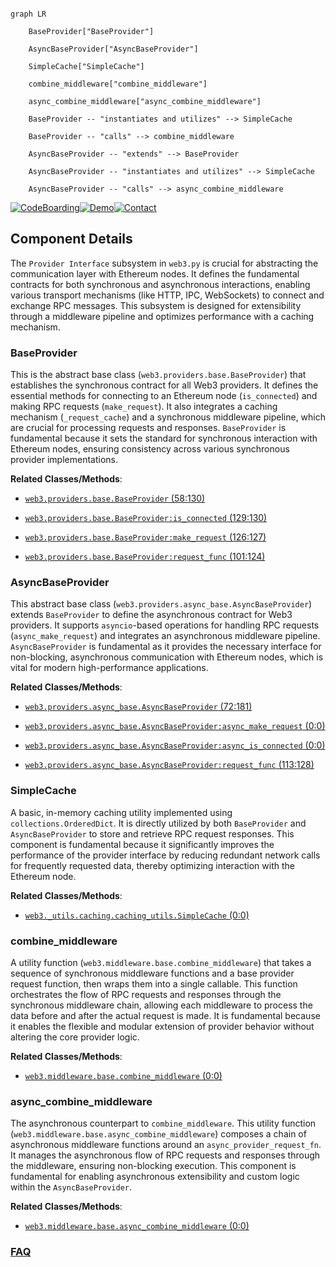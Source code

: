 ```mermaid

graph LR

    BaseProvider["BaseProvider"]

    AsyncBaseProvider["AsyncBaseProvider"]

    SimpleCache["SimpleCache"]

    combine_middleware["combine_middleware"]

    async_combine_middleware["async_combine_middleware"]

    BaseProvider -- "instantiates and utilizes" --> SimpleCache

    BaseProvider -- "calls" --> combine_middleware

    AsyncBaseProvider -- "extends" --> BaseProvider

    AsyncBaseProvider -- "instantiates and utilizes" --> SimpleCache

    AsyncBaseProvider -- "calls" --> async_combine_middleware

```

[![CodeBoarding](https://img.shields.io/badge/Generated%20by-CodeBoarding-9cf?style=flat-square)](https://github.com/CodeBoarding/GeneratedOnBoardings)[![Demo](https://img.shields.io/badge/Try%20our-Demo-blue?style=flat-square)](https://www.codeboarding.org/demo)[![Contact](https://img.shields.io/badge/Contact%20us%20-%20contact@codeboarding.org-lightgrey?style=flat-square)](mailto:contact@codeboarding.org)



## Component Details



The `Provider Interface` subsystem in `web3.py` is crucial for abstracting the communication layer with Ethereum nodes. It defines the fundamental contracts for both synchronous and asynchronous interactions, enabling various transport mechanisms (like HTTP, IPC, WebSockets) to connect and exchange RPC messages. This subsystem is designed for extensibility through a middleware pipeline and optimizes performance with a caching mechanism.



### BaseProvider

This is the abstract base class (`web3.providers.base.BaseProvider`) that establishes the synchronous contract for all Web3 providers. It defines the essential methods for connecting to an Ethereum node (`is_connected`) and making RPC requests (`make_request`). It also integrates a caching mechanism (`_request_cache`) and a synchronous middleware pipeline, which are crucial for processing requests and responses. `BaseProvider` is fundamental because it sets the standard for synchronous interaction with Ethereum nodes, ensuring consistency across various synchronous provider implementations.





**Related Classes/Methods**:



- <a href="https://github.com/ethereum/web3.py/blob/master/web3/providers/base.py#L58-L130" target="_blank" rel="noopener noreferrer">`web3.providers.base.BaseProvider` (58:130)</a>

- <a href="https://github.com/ethereum/web3.py/blob/master/web3/providers/base.py#L129-L130" target="_blank" rel="noopener noreferrer">`web3.providers.base.BaseProvider:is_connected` (129:130)</a>

- <a href="https://github.com/ethereum/web3.py/blob/master/web3/providers/base.py#L126-L127" target="_blank" rel="noopener noreferrer">`web3.providers.base.BaseProvider:make_request` (126:127)</a>

- <a href="https://github.com/ethereum/web3.py/blob/master/web3/providers/base.py#L101-L124" target="_blank" rel="noopener noreferrer">`web3.providers.base.BaseProvider:request_func` (101:124)</a>





### AsyncBaseProvider

This abstract base class (`web3.providers.async_base.AsyncBaseProvider`) extends `BaseProvider` to define the asynchronous contract for Web3 providers. It supports `asyncio`-based operations for handling RPC requests (`async_make_request`) and integrates an asynchronous middleware pipeline. `AsyncBaseProvider` is fundamental as it provides the necessary interface for non-blocking, asynchronous communication with Ethereum nodes, which is vital for modern high-performance applications.





**Related Classes/Methods**:



- <a href="https://github.com/ethereum/web3.py/blob/master/web3/providers/async_base.py#L72-L181" target="_blank" rel="noopener noreferrer">`web3.providers.async_base.AsyncBaseProvider` (72:181)</a>

- <a href="https://github.com/ethereum/web3.py/blob/master/web3/providers/async_base.py#L0-L0" target="_blank" rel="noopener noreferrer">`web3.providers.async_base.AsyncBaseProvider:async_make_request` (0:0)</a>

- <a href="https://github.com/ethereum/web3.py/blob/master/web3/providers/async_base.py#L0-L0" target="_blank" rel="noopener noreferrer">`web3.providers.async_base.AsyncBaseProvider:async_is_connected` (0:0)</a>

- <a href="https://github.com/ethereum/web3.py/blob/master/web3/providers/async_base.py#L113-L128" target="_blank" rel="noopener noreferrer">`web3.providers.async_base.AsyncBaseProvider:request_func` (113:128)</a>





### SimpleCache

A basic, in-memory caching utility implemented using `collections.OrderedDict`. It is directly utilized by both `BaseProvider` and `AsyncBaseProvider` to store and retrieve RPC request responses. This component is fundamental because it significantly improves the performance of the provider interface by reducing redundant network calls for frequently requested data, thereby optimizing interaction with the Ethereum node.





**Related Classes/Methods**:



- <a href="https://github.com/ethereum/web3.py/blob/master/web3/_utils/caching/caching_utils.py#L0-L0" target="_blank" rel="noopener noreferrer">`web3._utils.caching.caching_utils.SimpleCache` (0:0)</a>





### combine_middleware

A utility function (`web3.middleware.base.combine_middleware`) that takes a sequence of synchronous middleware functions and a base provider request function, then wraps them into a single callable. This function orchestrates the flow of RPC requests and responses through the synchronous middleware chain, allowing each middleware to process the data before and after the actual request is made. It is fundamental because it enables the flexible and modular extension of provider behavior without altering the core provider logic.





**Related Classes/Methods**:



- <a href="https://github.com/ethereum/web3.py/blob/master/web3/middleware/base.py#L0-L0" target="_blank" rel="noopener noreferrer">`web3.middleware.base.combine_middleware` (0:0)</a>





### async_combine_middleware

The asynchronous counterpart to `combine_middleware`. This utility function (`web3.middleware.base.async_combine_middleware`) composes a chain of asynchronous middleware functions around an `async_provider_request_fn`. It manages the asynchronous flow of RPC requests and responses through the middleware, ensuring non-blocking execution. This component is fundamental for enabling asynchronous extensibility and custom logic within the `AsyncBaseProvider`.





**Related Classes/Methods**:



- <a href="https://github.com/ethereum/web3.py/blob/master/web3/middleware/base.py#L0-L0" target="_blank" rel="noopener noreferrer">`web3.middleware.base.async_combine_middleware` (0:0)</a>









### [FAQ](https://github.com/CodeBoarding/GeneratedOnBoardings/tree/main?tab=readme-ov-file#faq)